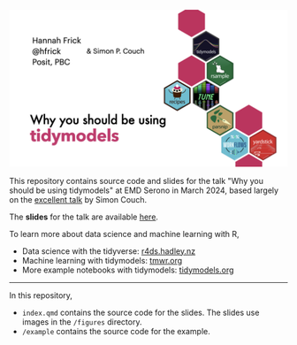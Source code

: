 ![A poster displaying the talk title, "Why you should be using tidymodels," as well as my name and username. Beside the text is a set of six hexagonal logos, showing hex stickers for selected tidymodels packages.](figures/hero.png)

This repository contains source code and slides for the talk "Why you should be using tidymodels" at EMD Serono in March 2024, based largely on the [excellent talk](https://simonpcouch.github.io/tidymodels-uw-2023) by Simon Couch. 

The **slides** for the talk are available [here](https://hfrick.github.io/2024-tidymodels-emdserono).

To learn more about data science and machine learning with R,

- Data science with the tidyverse: [r4ds.hadley.nz](r4ds.hadley.nz)
- Machine learning with tidymodels: [tmwr.org](tmwr.org)
- More example notebooks with tidymodels: [tidymodels.org](tidymodels.org)

----

In this repository,

-   `index.qmd` contains the source code for the slides. The slides use images in the `/figures` directory.
-   `/example` contains the source code for the example.
